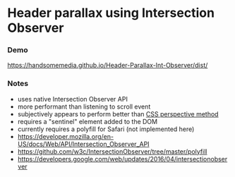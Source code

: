 # Header parallax using Intersection Observer

### Demo
https://handsomemedia.github.io/Header-Parallax-Int-Observer/dist/

### Notes
- uses native Intersection Observer API
- more performant than listening to scroll event
- subjectively appears to perform better than [CSS perspective method](https://github.com/HandsomeMedia/Header-Parallax-CSS-Perspective)
- requires a "sentinel" element added to the DOM
- currently requires a polyfill for Safari (not implemented here)
- https://developer.mozilla.org/en-US/docs/Web/API/Intersection_Observer_API
- https://github.com/w3c/IntersectionObserver/tree/master/polyfill
- https://developers.google.com/web/updates/2016/04/intersectionobserver
